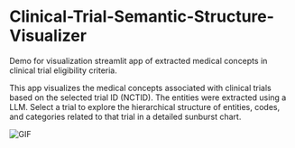 # Clinical-Trial-Semantic-Structure-Visualizer
Demo for visualization streamlit app of extracted medical concepts in clinical trial eligibility criteria.

This app visualizes the medical concepts associated with clinical trials based on the selected trial ID (NCTID). The entities were extracted using a LLM.
Select a trial to explore the hierarchical structure of entities, codes, and categories related to that trial in a detailed sunburst chart.

![GIF](https://link_to_your_gif.gif)
